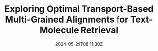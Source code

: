 ---
title: "Exploring Optimal Transport-Based Multi-Grained Alignments for Text-Molecule Retrieval"
authors:
- Zijun Min
- Bingshuai Liu
- Liang Zhang
- Jia Song
- Jinsong Su
- Song He
- Xiaochen Bo
author_notes:
- "共同一作"
- "共同一作"
- 
- 
- "通讯作者"
- "通讯作者"
- "通讯作者"
date: "2024-05-29T08:11:30Z"
publishDate: "2025-05-29T08:11:30Z"
publication_types: [directiond]
publication: "**In Proc. of BIBM 2024.** (CCF-B类)"
---